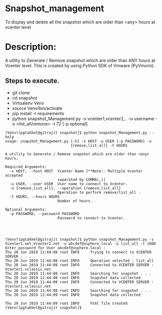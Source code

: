 # Snapshot_management
To display and delete all the snapshot which are older than &lt;any> hours at vcenter level

# Description:
A utility to Generate / Remove snapshot which are older than ANY hours at Vcenter level.
This is created by using Python SDK of Vmware (PyVmomi).

## Steps to execute.

* git clone
* cd snapshot
* Virtualenv Venv
* source Venv/bin/activate
* pip install -r requirements
* python snapshot_Management.py -s vcenter1,vcenter2,.. -u username -o <list_all/remove> -t 72 [-p <password> optional]

```
(Venv)[pgtakhel@gitrajit snapshot]$ python snapshot_Management.py --help
usage: snapshot_Management.py [-h] -s HOST -u USER [-p PASSWORD] -o
                              {remove,list_all} -t HOURS

A utility to Generate / Remove snapshot which are older than <any> hours.

Required Arguments:
  -s HOST, --host HOST  Vcenter Name [**Note:- Multiple Vcenter accepted
                        separated by COMMA(,)]
  -u USER, --user USER  User name to connect to Vcenter.
  -o {remove,list_all}, --operation {remove,list_all}
                        Operation to perform remove/list_all .
  -t HOURS, --hours HOURS
                        Number of hours.

Optional Arguments:
  -p PASSWORD, --password PASSWORD
                        Password to connect to Vcenter.




(Venv)[pgtakhel@gitrajit snapshot]$ python snapshot_Management.py -s Vcenter1.net,Vcenter2.net -u abcdef@vsphere.local -o list_all -t 1000
Enter password for User abcdef@vsphere.local : 
Thu 20 Jun 2019 11:44:08 root INFO     Trying to connect to VCENTER SERVER . . .
Thu 20 Jun 2019 11:44:08 root INFO     Operation selected : list_all
Thu 20 Jun 2019 11:44:08 root INFO     Connected to VCENTER SERVER : Vcenter1.vclassic.net
Thu 20 Jun 2019 11:44:08 root INFO     Searching for snapshot . . .
Thu 20 Jun 2019 11:44:08 root INFO     Snapshot data collected
Thu 20 Jun 2019 11:44:08 root INFO     Connected to VCENTER SERVER : Vcenter2.vclassic.net
Thu 20 Jun 2019 11:44:08 root INFO     Searching for snapshot . . .
Thu 20 Jun 2019 11:44:09 root INFO     Snapshot data collected

Thu 20 Jun 2019 11:44:09 root INFO     html file created
(Venv)[pgtakhel@gitrajit snapshot]$


```
